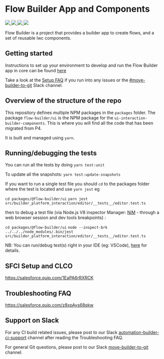 # Flow Builder App and Components

<p>
  <a href="https://github.com/lerna/lerna">
    <img src="https://img.shields.io/badge/maintained%20with-lerna-cc00ff.svg">
  </a>

  <a href="https://github.com/nodejs/node/blob/master/doc/changelogs/CHANGELOG_V14.md#14.15.4">
    <img src="https://img.shields.io/badge/node-%3E%3D14.15.4%20%3C15.0.0-blue">
  </a>

  <a href="https://github.com/yarnpkg/yarn">
    <img src="https://img.shields.io/badge/yarn-%3E%3D1.3.2-yellow">
  </a>

  <a href="https://github.com/microsoft/TypeScript">
    <img src="https://img.shields.io/badge/typescript-~4.1.3-green">
  </a>
</p>

Flow Builder is a project that provides a builder app to create flows, and a set of reusable lwc components.

## Getting started

Instructions to set up your environment to develop and run the Flow Builder app in core can be found [here](/docs/DevelopmentSetup.md)

Take a look at the [Setup FAQ](https://salesforce.quip.com/BFVUA1AxQWKb) if you run into any issues or the [#move-builder-to-git](https://salesforce-internal.slack.com/archives/C024ZHFT8J0) Slack channel.

## Overview of the structure of the repo

This repository defines multiple NPM packages in the `packages` folder. The package `flow-builder/ui` is the NPM package for the `ui-interaction-builder-components`. This is where you will find all the code that has been migrated from P4.

It is built and managed using `yarn`.

## Running/debugging the tests

You can run all the tests by doing `yarn test:unit`

To update all the snapshots:
`yarn test:update-snapshots`

If you want to run a single test file you should `cd` to the packages folder where the test is located and use `yarn jest` eg

`cd packages/@flow-builder/ui`
`yarn jest src/builder_platform_interaction/editor/__tests__/editor.test.ts`

then to debug a test file (via Node.js V8 inspector Manager: [NiM](https://chrome.google.com/webstore/detail/nodejs-v8-inspector-manag/gnhhdgbaldcilmgcpfddgdbkhjohddkj) - through a web browser session and dev tools breakpoints) :

`cd packages/@flow-builder/ui`
`node --inspect-brk ../../../node_modules/.bin/jest src/builder_platform_interaction/editor/__tests__/editor.test.ts`

NB: You can run/debug test(s) right in your IDE (eg: VSCode), [here](RunningDebugJestInIDE.md) for details.

## SFCI Setup and CLCO

https://salesforce.quip.com/1EaPA6rRXRCK

## Troubleshooting FAQ

https://salesforce.quip.com/z8xpAys68qkw

## Support on Slack

For any CI build related issues, please post to our Slack [automation-builder-ci-support](https://salesforce-internal.slack.com/archives/C024CJQ4C9M) channel after reading the Troubleshooting FAQ.

For general Git questions, please post to our Slack [move-builder-to-git](https://salesforce-internal.slack.com/archives/C024ZHFT8J0) channel.
